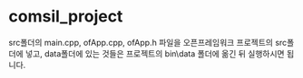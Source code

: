 # comsil_project

src폴더의 main.cpp, ofApp.cpp, ofApp.h 파일을 오픈프레임워크 프로젝트의 src폴더에 넣고, data폴더에 있는 것들은 프로젝트의 bin\data 폴더에 옮긴 뒤 실행하시면 됩니다.
